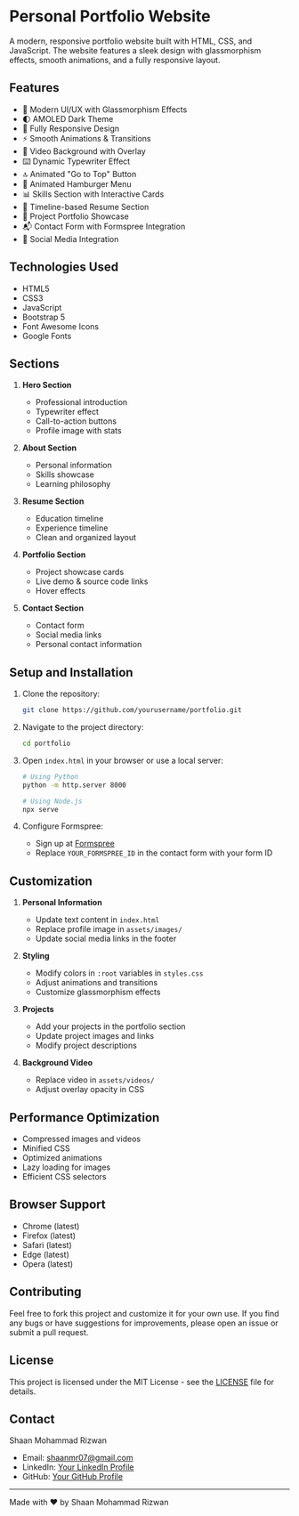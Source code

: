 # Personal Portfolio Website

A modern, responsive portfolio website built with HTML, CSS, and JavaScript. The website features a sleek design with glassmorphism effects, smooth animations, and a fully responsive layout.

## Features

- 🎨 Modern UI/UX with Glassmorphism Effects
- 🌓 AMOLED Dark Theme
- 📱 Fully Responsive Design
- ⚡ Smooth Animations & Transitions
- 🎥 Video Background with Overlay
- ⌨️ Dynamic Typewriter Effect
- 🔝 Animated "Go to Top" Button
- 🍔 Animated Hamburger Menu
- 📊 Skills Section with Interactive Cards
- 📝 Timeline-based Resume Section
- 🎯 Project Portfolio Showcase
- 📬 Contact Form with Formspree Integration
- 🔗 Social Media Integration

## Technologies Used

- HTML5
- CSS3
- JavaScript
- Bootstrap 5
- Font Awesome Icons
- Google Fonts

## Sections

1. **Hero Section**
   - Professional introduction
   - Typewriter effect
   - Call-to-action buttons
   - Profile image with stats

2. **About Section**
   - Personal information
   - Skills showcase
   - Learning philosophy

3. **Resume Section**
   - Education timeline
   - Experience timeline
   - Clean and organized layout

4. **Portfolio Section**
   - Project showcase cards
   - Live demo & source code links
   - Hover effects

5. **Contact Section**
   - Contact form
   - Social media links
   - Personal contact information

## Setup and Installation

1. Clone the repository:
   ```bash
   git clone https://github.com/yourusername/portfolio.git
   ```

2. Navigate to the project directory:
   ```bash
   cd portfolio
   ```

3. Open `index.html` in your browser or use a local server:
   ```bash
   # Using Python
   python -m http.server 8000
   
   # Using Node.js
   npx serve
   ```

4. Configure Formspree:
   - Sign up at [Formspree](https://formspree.io)
   - Replace `YOUR_FORMSPREE_ID` in the contact form with your form ID

## Customization

1. **Personal Information**
   - Update text content in `index.html`
   - Replace profile image in `assets/images/`
   - Update social media links in the footer

2. **Styling**
   - Modify colors in `:root` variables in `styles.css`
   - Adjust animations and transitions
   - Customize glassmorphism effects

3. **Projects**
   - Add your projects in the portfolio section
   - Update project images and links
   - Modify project descriptions

4. **Background Video**
   - Replace video in `assets/videos/`
   - Adjust overlay opacity in CSS

## Performance Optimization

- Compressed images and videos
- Minified CSS
- Optimized animations
- Lazy loading for images
- Efficient CSS selectors

## Browser Support

- Chrome (latest)
- Firefox (latest)
- Safari (latest)
- Edge (latest)
- Opera (latest)

## Contributing

Feel free to fork this project and customize it for your own use. If you find any bugs or have suggestions for improvements, please open an issue or submit a pull request.

## License

This project is licensed under the MIT License - see the [LICENSE](LICENSE) file for details.

## Contact

Shaan Mohammad Rizwan
- Email: shaanmr07@gmail.com
- LinkedIn: [Your LinkedIn Profile](https://linkedin.com/in/your-profile)
- GitHub: [Your GitHub Profile](https://github.com/your-profile)

---

Made with ❤️ by Shaan Mohammad Rizwan 